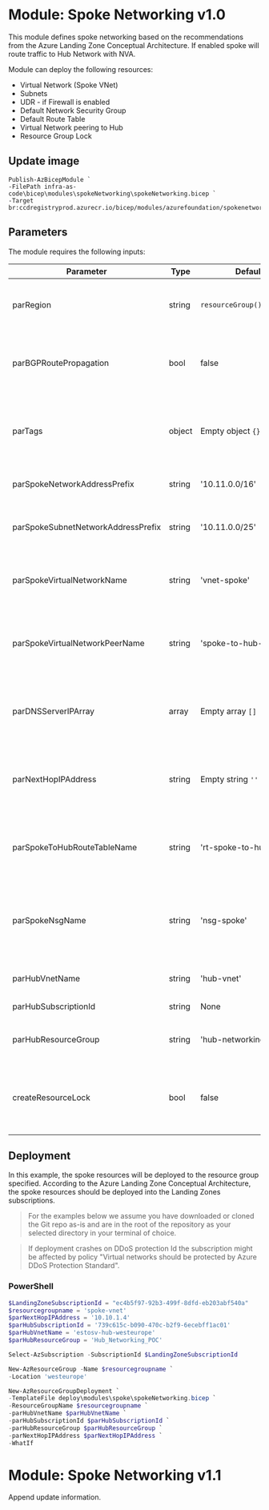 # Module: Spoke Networking v1.0

This module defines spoke networking based on the recommendations from the Azure Landing Zone Conceptual Architecture. If enabled spoke will route traffic to Hub Network with NVA.

Module can deploy the following resources:

- Virtual Network (Spoke VNet)
- Subnets
- UDR - if Firewall is enabled
- Default Network Security Group
- Default Route Table
- Virtual Network peering to Hub
- Resource Group Lock

## Update image
```
Publish-AzBicepModule `
-FilePath infra-as-code\bicep\modules\spokeNetworking\spokeNetworking.bicep `
-Target br:ccdregistryprod.azurecr.io/bicep/modules/azurefoundation/spokenetworking:v1.0
```

## Parameters

The module requires the following inputs:

 | Parameter                    | Type   | Default                    | Description                                                         | Requirement | Example                                                                                                                                               |
 | ---------------------------- | ------ | -------------------------- | ------------------------------------------------------------------- | ----------- | ----------------------------------------------------------------------------------------------------------------------------------------------------- |
 | parRegion                    | string | `resourceGroup().location` | The Azure Region to deploy the resources into                       | None        | `eastus`                                                                                                                                              |
 | parBGPRoutePropagation       | bool   | false                      | Switch to enable BGP Route Propagation on VNet Route Table          | None        | false                                                                                                                                                 |
 | parTags                      | object | Empty object `{}`          | Array of Tags to be applied to all resources in the Spoke Network   | None        | `{"key": "value"}`                                                                                                                                    |
 | parSpokeNetworkAddressPrefix | string | '10.11.0.0/16'             | CIDR for Spoke Network                                              | None        | '10.11.0.0/16'                                                                                                                                        |
 | parSpokeSubnetNetworkAddressPrefix | string | '10.11.0.0/25'             | CIDR for Spoke Network default subnet                                              | None        | '10.11.0.0/25'                                                                                                                                        |
 | parSpokeVirtualNetworkName          | string | 'vnet-spoke'               | The Name of the Spoke Virtual Network.                              | None        | 'vnet-spoke'                                                                                                                                          |
 | parSpokeVirtualNetworkPeerName          | string | 'spoke-to-hub-peering'               | The Name of the Spoke Virtual Network peering to the hub.                              | None        | 'spoke-to-hub-peering'                                                                                                                                          |
 | parDNSServerIPArray          | array  | Empty array `[]`           | Array IP DNS Servers to use for VNet DNS Resolution                 | None        | `['10.10.1.4', '10.20.1.5']`                                                                                                                          |
 | parNextHopIPAddress          | string | Empty string `''`          | IP Address where network traffic should route to leverage DNS Proxy | None        | '192.168.50.4'                                                                                                                                        |
 | parSpokeToHubRouteTableName  | string | 'rt-spoke-to-hub'         | Name of Route table to create for the default route of Hub.         | None        | 'rt-spoke-to-hub '                                                                                                                                   |
 | parSpokeNsgName  | string | 'nsg-spoke'         | Name of Network security group to create for the default route of Hub.         | None        | 'nsg-spoke'                                                                                                                                   |
 | parHubVnetName  | string | 'hub-vnet'         | Name of Hub virtual network.         | None        | 'hub-vnet'                                                                                                                                   |
 | parHubSubscriptionId  | string | None         | Subscription ID of Hub.         | None        | None                                                                                                                                   |
 | parHubResourceGroup  | string | 'hub-networking'         | Name of Hub resource group.         | None        | 'hub-networking'                                                                                                                                   |
 | createResourceLock  | bool | false         | Switch to create resource lock on network resource group.         | None        | false                                                                                                                                   |

## Deployment

In this example, the spoke resources will be deployed to the resource group specified. According to the Azure Landing Zone Conceptual Architecture, the spoke resources should be deployed into the Landing Zones subscriptions. 

> For the examples below we assume you have downloaded or cloned the Git repo as-is and are in the root of the repository as your selected directory in your terminal of choice.

> If deployment crashes on DDoS protection Id the subscription might be affected by policy "Virtual networks should be protected by Azure DDoS Protection Standard".

### PowerShell

```powershell
$LandingZoneSubscriptionId = "ec4b5f97-92b3-499f-8dfd-eb203abf540a"
$resourcegroupname = 'spoke-vnet'
$parNextHopIPAddress = '10.10.1.4'
$parHubSubscriptionId = '739c615c-b090-470c-b2f9-6ecebff1ac01'
$parHubVnetName = 'estosv-hub-westeurope'
$parHubResourceGroup = 'Hub_Networking_POC'

Select-AzSubscription -SubscriptionId $LandingZoneSubscriptionId

New-AzResourceGroup -Name $resourcegroupname `
-Location 'westeurope'

New-AzResourceGroupDeployment `
-TemplateFile deploy\modules\spoke\spokeNetworking.bicep `
-ResourceGroupName $resourcegroupname `
-parHubVnetName $parHubVnetName `
-parHubSubscriptionId $parHubSubscriptionId `
-parHubResourceGroup $parHubResourceGroup `
-parNextHopIPAddress $parNextHopIPAddress `
-WhatIf
```

# Module: Spoke Networking v1.1
Append update information.
